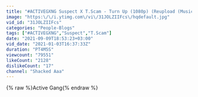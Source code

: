 ```yaml
---
title: "#ACTIVEGXNG Suspect X T.Scam - Turn Up (1080p) (Reupload (Music Video) (Active Gang)"
image: "https:\/\/i.ytimg.com\/vi\/31JOLZIIFcs\/hqdefault.jpg"
vid_id: "31JOLZIIFcs"
categories: "People-Blogs"
tags: ["#ACTIVEGXNG","Suspect","T.Scam"]
date: "2021-09-09T18:53:23+03:00"
vid_date: "2021-01-03T16:37:33Z"
duration: "PT4M5S"
viewcount: "79551"
likeCount: "2128"
dislikeCount: "17"
channel: "Shacked Aaa"
---
```

{% raw %}Active Gang{% endraw %}
